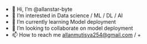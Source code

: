 - 👋 Hi, I’m @allanstar-byte
- 👀 I’m interested in Data science / ML / DL / AI
- 🌱 I’m currently learning Model deployment
- 💞️ I’m looking to collaborate on model deployment
- 📫 How to reach me allanmutisya254@gmail.com / +

<!---
allanstar-byte/allanstar-byte is a Guru✨ special ✨ repository because its `README.md` (this file) appears on your GitHub profile.
You can click the Preview link to take a look at your changes.
--->
